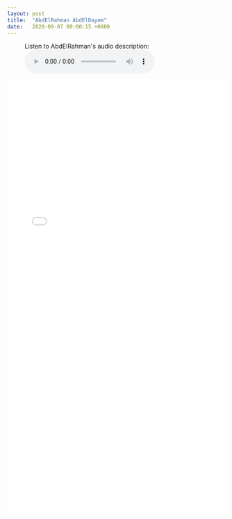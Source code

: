 ```yaml
---
layout: post
title:  "AbdElRahman AbdElDayem"
date:   2020-09-07 00:00:15 +0000
---
```

<figure>
    <figcaption>Listen to AbdElRahman's audio description:</figcaption>
    <audio
        controls
        src="/assets/audio/AbdElRahmanAbdElDayem.mp3">
            Your browser does not support the
            <code>audio</code> element.
    </audio>
</figure>

<p></p>
<div style="text-align:center">
<embed src="/assets/posters/AbdElRahmanAbdElDayem.pdf" width="100%" height="1000px">
</div>
<p></p>


